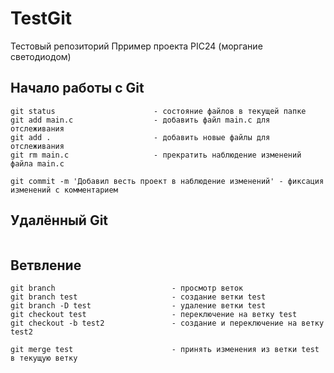 # TestGit
Тестовый репозиторий
Прример проекта PIC24 (моргание светодиодом)

## Начало работы с Git
```
git status						- состояние файлов в текущей папке
git add main.c					- добавить файл main.c для отслеживания
git add .						- добавить новые файлы для отслеживания
git rm main.c					- прекратить наблюдение изменений файла main.c

git commit -m 'Добавил весть проект в наблюдение изменений'	- фиксация изменений с комментарием

```

## Удалённый Git

```

```

## Ветвление
```
git branch							- просмотр веток
git branch test						- создание ветки test
git branch -D test					- удаление ветки test
git checkout test 					- переключение на ветку test
git checkout -b test2				- создание и переключение на ветку test2

git merge test						- принять изменения из ветки test в текущую ветку


````